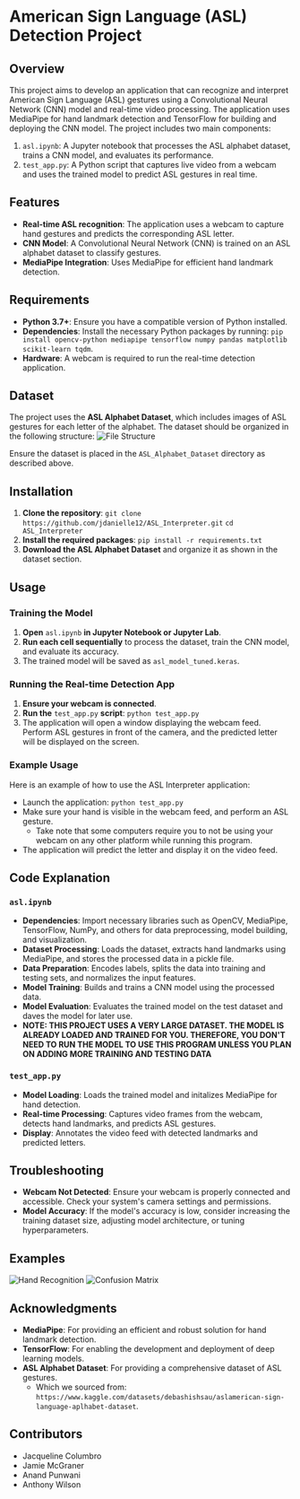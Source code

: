 # American Sign Language (ASL) Detection Project

## Overview
This project aims to develop an application that can recognize and interpret American Sign Language (ASL) gestures using a Convolutional Neural Network (CNN) model and real-time video processing. The application uses MediaPipe for hand landmark detection and TensorFlow for building and deploying the CNN model. The project includes two main components:
1. `asl.ipynb`: A Jupyter notebook that processes the ASL alphabet dataset, trains a CNN model, and evaluates its performance. 
2. `test_app.py`: A Python script that captures live video from a webcam and uses the trained model to predict ASL gestures in real time. 

## Features
* **Real-time ASL recognition**: The application uses a webcam to capture hand gestures and predicts the corresponding ASL letter. 
* **CNN Model**: A Convolutional Neural Network (CNN) is trained on an ASL alphabet dataset to classify gestures. 
* **MediaPipe Integration**: Uses MediaPipe for efficient hand landmark detection. 

## Requirements 
* **Python 3.7+**: Ensure you have a compatible version of Python installed. 
* **Dependencies**: Install the necessary Python packages by running: `pip install opencv-python mediapipe tensorflow numpy pandas matplotlib scikit-learn tqdm`.
* **Hardware**: A webcam is required to run the real-time detection application. 

## Dataset
The project uses the **ASL Alphabet Dataset**, which includes images of ASL gestures for each letter of the alphabet. The dataset should be organized in the following structure:
![File Structure](images/dataset_structure_example.png)

Ensure the dataset is placed in the `ASL_Alphabet_Dataset` directory as described above.

## Installation
1. **Clone the repository**: `git clone https://github.com/jdanielle12/ASL_Interpreter.git` `cd ASL_Interpreter`
2. **Install the required packages**: `pip install -r requirements.txt`
3. **Download the ASL Alphabet Dataset** and organize it as shown in the dataset section. 

## Usage

### Training the Model
1. **Open** `asl.ipynb` **in Jupyter Notebook or Jupyter Lab**.
2. **Run each cell sequentially** to process the dataset, train the CNN model, and evaluate its accuracy.
3. The trained model will be saved as `asl_model_tuned.keras`.

### Running the Real-time Detection App
1. **Ensure your webcam is connected**.
2. **Run the** `test_app.py` **script**: `python test_app.py`
3. The application will open a window displaying the webcam feed. Perform ASL gestures in front of the camera, and the predicted letter will be displayed on the screen. 

### Example Usage
Here is an example of how to use the ASL Interpreter application:
* Launch the application: `python test_app.py`
* Make sure your hand is visible in the webcam feed, and perform an ASL gesture. 
  * Take note that some computers require you to not be using your webcam on any other platform while running this program.
* The application will predict the letter and display it on the video feed.

## Code Explanation
### `asl.ipynb`
* **Dependencies**: Import necessary libraries such as OpenCV, MediaPipe, TensorFlow, NumPy, and others for data preprocessing, model building, and visualization.
* **Dataset Processing**: Loads the dataset, extracts hand landmarks using MediaPipe, and stores the processed data in a pickle file. 
* **Data Preparation**: Encodes labels, splits the data into training and testing sets, and normalizes the input features.
* **Model Training**: Builds and trains a CNN model using the processed data. 
* **Model Evaluation**: Evaluates the trained model on the test dataset and daves the model for later use. 
* **NOTE: THIS PROJECT USES A VERY LARGE DATASET. THE MODEL IS ALREADY LOADED AND TRAINED FOR YOU. THEREFORE, YOU DON'T NEED TO RUN THE MODEL TO USE THIS PROGRAM UNLESS YOU PLAN ON ADDING MORE TRAINING AND TESTING DATA**

### `test_app.py`
* **Model Loading**: Loads the trained model and initalizes MediaPipe for hand detection.
* **Real-time Processing**: Captures video frames from the webcam, detects hand landmarks, and predicts ASL gestures.
* **Display**: Annotates the video feed with detected landmarks and predicted letters.

## Troubleshooting
* **Webcam Not Detected**: Ensure your webcam is properly connected and accessible. Check your system's camera settings and permissions.
* **Model Accuracy**: If the model's accuracy is low, consider increasing the training dataset size, adjusting model architecture, or tuning hyperparameters.

## Examples
![Hand Recognition](images/Hand_recognition.png)
![Confusion Matrix](images/confusionmatrix.png)


## Acknowledgments
* **MediaPipe**: For providing an efficient and robust solution for hand landmark detection.
* **TensorFlow**: For enabling the development and deployment of deep learning models.
* **ASL Alphabet Dataset**: For providing a comprehensive dataset of ASL gestures.
  * Which we sourced from: `https://www.kaggle.com/datasets/debashishsau/aslamerican-sign-language-aplhabet-dataset`.  

## Contributors
* Jacqueline Columbro
* Jamie McGraner
* Anand Punwani
* Anthony Wilson
